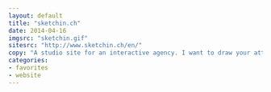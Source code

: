 ```yaml
---
layout: default
title: "sketchin.ch"
date: 2014-04-16
imgsrc: "sketchin.gif"
sitesrc: "http://www.sketchin.ch/en/"
copy: "A studio site for an interactive agency. I want to draw your attention to the vertical nav text color transition as the image slides under it; very slick. I like lots of pieces, though the overall look is a bit corporate for my taste. Then again, their client may go for it. "
categories:
- favorites
- website
---
```


    
    
    

    
    